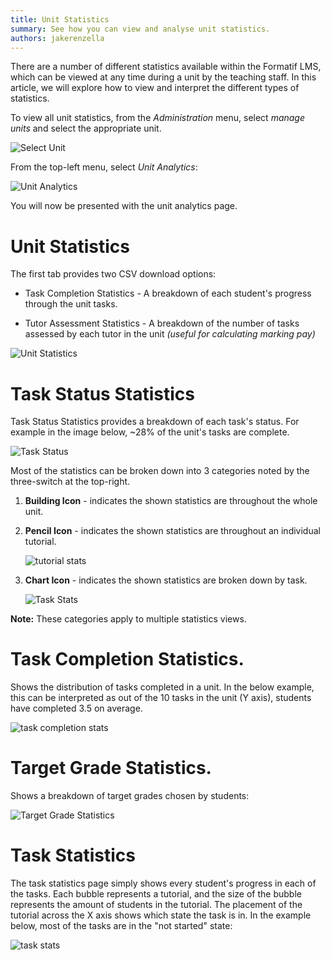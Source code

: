 ```yaml
---
title: Unit Statistics
summary: See how you can view and analyse unit statistics.
authors: jakerenzella
---
```


There are a number of different statistics available within the Formatif LMS, which can be viewed at any time during a
unit by the teaching staff. In this article, we will explore how to view and interpret the different types of
statistics.

To view all unit statistics, from the _Administration_ menu, select _manage units_ and select the appropriate unit.

![Select Unit](/guides/unit-statistics/manage-units.png)

From the top-left menu, select _Unit Analytics_:

![Unit Analytics](/guides/unit-statistics/unit-analytics.png)

You will now be presented with the unit analytics page.

# Unit Statistics

The first tab provides two CSV download options:

- Task Completion Statistics - A breakdown of each student's progress through the unit tasks.

- Tutor Assessment Statistics - A breakdown of the number of tasks assessed by each tutor in the unit _(useful for
  calculating marking pay)_

![Unit Statistics](/guides/unit-statistics/unit-statistics.png)

# Task Status Statistics

Task Status Statistics provides a breakdown of each task's status. For example in the image below, ~28% of the unit's
tasks are complete.

![Task Status](/guides/unit-statistics/task-status.png)

Most of the statistics can be broken down into 3 categories noted by the three-switch at the top-right.

1. **Building Icon** - indicates the shown statistics are throughout the whole unit.

1. **Pencil Icon** - indicates the shown statistics are throughout an individual tutorial.

   ![tutorial stats](/guides/unit-statistics/switch-view.png)

1. **Chart Icon** - indicates the shown statistics are broken down by task.

   ![Task Stats](/guides/unit-statistics/switch-view-2.png)

**Note:** These categories apply to multiple statistics views.

# Task Completion Statistics.

Shows the distribution of tasks completed in a unit. In the below example, this can be interpreted as out of the 10
tasks in the unit (Y axis), students have completed 3.5 on average.

![task completion stats](/guides/unit-statistics/task-completion.png)

# Target Grade Statistics.

Shows a breakdown of target grades chosen by students:

![Target Grade Statistics](/guides/unit-statistics/target-grade.png)

# Task Statistics

The task statistics page simply shows every student's progress in each of the tasks. Each bubble represents a tutorial,
and the size of the bubble represents the amount of students in the tutorial. The placement of the tutorial across the X
axis shows which state the task is in. In the example below, most of the tasks are in the "not started" state:

![task stats](/guides/unit-statistics/task-statistics.png)
